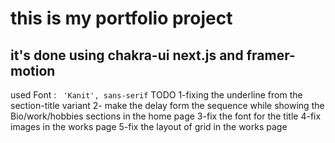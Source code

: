 # this is my portfolio project

## it's done using chakra-ui next.js and framer-motion

used Font : ` 'Kanit', sans-serif`
TODO
1-fixing the underline from the section-title variant
2- make the delay form the sequence while showing the Bio/work/hobbies sections in the home page
3-fix the font for the title
4-fix images in the works page
5-fix the layout of grid in the works page
